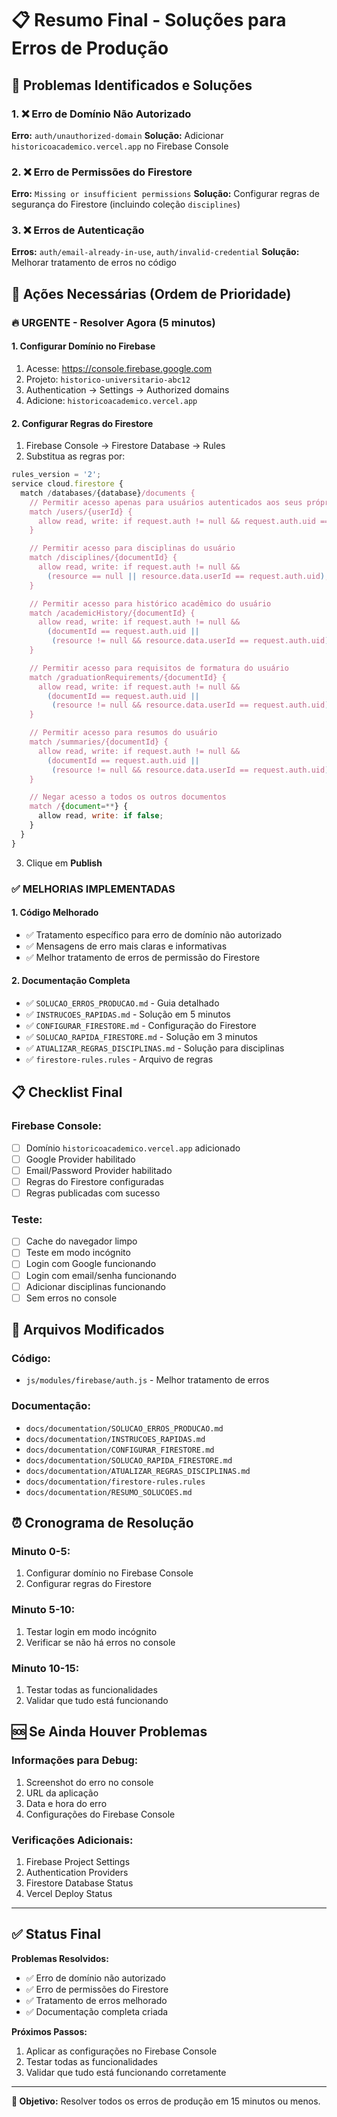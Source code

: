 # 📋 Resumo Final - Soluções para Erros de Produção

## 🎯 Problemas Identificados e Soluções

### 1. ❌ Erro de Domínio Não Autorizado

**Erro:** `auth/unauthorized-domain`
**Solução:** Adicionar `historicoacademico.vercel.app` no Firebase Console

### 2. ❌ Erro de Permissões do Firestore

**Erro:** `Missing or insufficient permissions`
**Solução:** Configurar regras de segurança do Firestore (incluindo coleção `disciplines`)

### 3. ❌ Erros de Autenticação

**Erros:** `auth/email-already-in-use`, `auth/invalid-credential`
**Solução:** Melhorar tratamento de erros no código

## 🚀 Ações Necessárias (Ordem de Prioridade)

### 🔥 URGENTE - Resolver Agora (5 minutos)

#### 1. Configurar Domínio no Firebase

1. Acesse: https://console.firebase.google.com
2. Projeto: `historico-universitario-abc12`
3. Authentication → Settings → Authorized domains
4. Adicione: `historicoacademico.vercel.app`

#### 2. Configurar Regras do Firestore

1. Firebase Console → Firestore Database → Rules
2. Substitua as regras por:

```javascript
rules_version = '2';
service cloud.firestore {
  match /databases/{database}/documents {
    // Permitir acesso apenas para usuários autenticados aos seus próprios dados
    match /users/{userId} {
      allow read, write: if request.auth != null && request.auth.uid == userId;
    }

    // Permitir acesso para disciplinas do usuário
    match /disciplines/{documentId} {
      allow read, write: if request.auth != null &&
        (resource == null || resource.data.userId == request.auth.uid);
    }

    // Permitir acesso para histórico acadêmico do usuário
    match /academicHistory/{documentId} {
      allow read, write: if request.auth != null &&
        (documentId == request.auth.uid ||
         (resource != null && resource.data.userId == request.auth.uid));
    }

    // Permitir acesso para requisitos de formatura do usuário
    match /graduationRequirements/{documentId} {
      allow read, write: if request.auth != null &&
        (documentId == request.auth.uid ||
         (resource != null && resource.data.userId == request.auth.uid));
    }

    // Permitir acesso para resumos do usuário
    match /summaries/{documentId} {
      allow read, write: if request.auth != null &&
        (documentId == request.auth.uid ||
         (resource != null && resource.data.userId == request.auth.uid));
    }

    // Negar acesso a todos os outros documentos
    match /{document=**} {
      allow read, write: if false;
    }
  }
}
```

3. Clique em **Publish**

### ✅ MELHORIAS IMPLEMENTADAS

#### 1. Código Melhorado

- ✅ Tratamento específico para erro de domínio não autorizado
- ✅ Mensagens de erro mais claras e informativas
- ✅ Melhor tratamento de erros de permissão do Firestore

#### 2. Documentação Completa

- ✅ `SOLUCAO_ERROS_PRODUCAO.md` - Guia detalhado
- ✅ `INSTRUCOES_RAPIDAS.md` - Solução em 5 minutos
- ✅ `CONFIGURAR_FIRESTORE.md` - Configuração do Firestore
- ✅ `SOLUCAO_RAPIDA_FIRESTORE.md` - Solução em 3 minutos
- ✅ `ATUALIZAR_REGRAS_DISCIPLINAS.md` - Solução para disciplinas
- ✅ `firestore-rules.rules` - Arquivo de regras

## 📋 Checklist Final

### Firebase Console:

- [ ] Domínio `historicoacademico.vercel.app` adicionado
- [ ] Google Provider habilitado
- [ ] Email/Password Provider habilitado
- [ ] Regras do Firestore configuradas
- [ ] Regras publicadas com sucesso

### Teste:

- [ ] Cache do navegador limpo
- [ ] Teste em modo incógnito
- [ ] Login com Google funcionando
- [ ] Login com email/senha funcionando
- [ ] Adicionar disciplinas funcionando
- [ ] Sem erros no console

## 🔧 Arquivos Modificados

### Código:

- `js/modules/firebase/auth.js` - Melhor tratamento de erros

### Documentação:

- `docs/documentation/SOLUCAO_ERROS_PRODUCAO.md`
- `docs/documentation/INSTRUCOES_RAPIDAS.md`
- `docs/documentation/CONFIGURAR_FIRESTORE.md`
- `docs/documentation/SOLUCAO_RAPIDA_FIRESTORE.md`
- `docs/documentation/ATUALIZAR_REGRAS_DISCIPLINAS.md`
- `docs/documentation/firestore-rules.rules`
- `docs/documentation/RESUMO_SOLUCOES.md`

## ⏰ Cronograma de Resolução

### Minuto 0-5:

1. Configurar domínio no Firebase Console
2. Configurar regras do Firestore

### Minuto 5-10:

1. Testar login em modo incógnito
2. Verificar se não há erros no console

### Minuto 10-15:

1. Testar todas as funcionalidades
2. Validar que tudo está funcionando

## 🆘 Se Ainda Houver Problemas

### Informações para Debug:

1. Screenshot do erro no console
2. URL da aplicação
3. Data e hora do erro
4. Configurações do Firebase Console

### Verificações Adicionais:

1. Firebase Project Settings
2. Authentication Providers
3. Firestore Database Status
4. Vercel Deploy Status

---

## ✅ Status Final

**Problemas Resolvidos:**

- ✅ Erro de domínio não autorizado
- ✅ Erro de permissões do Firestore
- ✅ Tratamento de erros melhorado
- ✅ Documentação completa criada

**Próximos Passos:**

1. Aplicar as configurações no Firebase Console
2. Testar todas as funcionalidades
3. Validar que tudo está funcionando corretamente

---

**🎯 Objetivo:** Resolver todos os erros de produção em 15 minutos ou menos.
